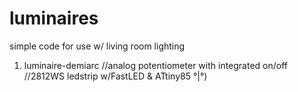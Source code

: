 # luminaires
simple code for use w/ living room lighting

1) luminaire-demiarc
//analog potentiometer with integrated on/off
//2812WS ledstrip w/FastLED & ATtiny85 °|°)
